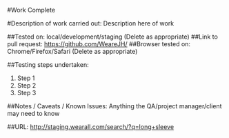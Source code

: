 #Work Complete

#Description of work carried out:
Description here of work

##Tested on: local/development/staging (Delete as appropriate)
##Link to pull request: https://github.com/WeareJH/
##Browser tested on: Chrome/Firefox/Safari  (Delete as appropriate)
 
##Testing steps undertaken:
1. Step 1
2. Step 2
3. Step 3
 
##Notes / Caveats / Known Issues:
Anything the QA/project manager/client may need to know
 
##URL: http://staging.wearall.com/search/?q=long+sleeve
